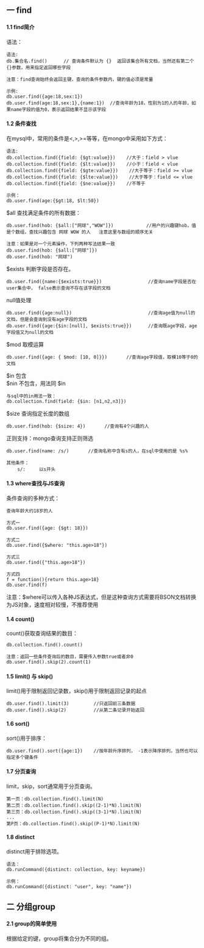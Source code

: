 ## 一 find
#### 1.1 find简介
语法：
```
语法:
db.集合名.find()      // 查询条件默认为 {}  返回该集合所有文档，当然还有第二个{}参数，用来指定返回哪些字段

注意：find查询始终会返回主键，查询的条件参数内，键的值必须是常量

示例:
db.user.find({age:18,sex:1})
db.user.find(age:18,sex:1},{name:1})  //查询年龄为18，性别为1的人的年龄，如果name字段的值为0，表示返回结果不显示该字段
```
 
#### 1.2 条件查找
在mysql中，常用的条件是<,>,>=等等，在mongo中采用如下方式：
```
语法:
db.collection.find({field: {$gt:value}})    //大于：field > vlue
db.collection.find({field: {$lt:value}})    //小于：field < vlue
db.collection.find({field: {$gte:value}})    //大于等于：field >= vlue
db.collection.find({field: {$lte:value}})    //大于等于：field <= vlue
db.collection.find({field: {$ne:value}})    //不等于

示例：
db.user.find(age:{$gt:18, $lt:50})
```

$all 查找满足条件的所有数据：
```
db.user.find(hob: {$all:["网球","WOW"]})            //用户的兴趣键hob，值是个数组，查找兴趣包含 网球 WOW 的人   注意这里与数组的顺序无关

注意：如果是对一个元素操作，下列两种写法结果一致
db.user.find(hob: {$all:["网球"]})
db.user.find(hob: "网球")
```

$exists 判断字段是否存在。
```
db.user.find({name:{$exists:true}})                 //查询name字段是否在user集合中， false表示查询不存在该字段的文档
```

null值处理
```
db.user.find({age:null})                            //查询age值为null的文档，但是会查询到没有age字段的文档
db.user.find({age:{$in:[null], $exists:true}})      //查询既age字段，age字段值又为null的文档
```

$mod 取模运算
```
db.user.find({age: { $mod: [10, 0]}})       //查询age字段值，取模10等于0的文档
```

$in 包含   
$nin 不包含，用法同 $in
```
与sql中的in用法一致：
db.collection.find(field: {$in: [n1,n2,n3]})
```

$size 查询指定长度的数组
```
db.user.find(hob: {$size: 4})       //查询有4个兴趣的人
```

正则支持：mongo查询支持正则筛选
```
db.user.find(name: /s/)       //查询名称中含有s的人，在sql中使用的是 %s%

其他条件：
    s/:     以s开头

```

#### 1.3 where查找与JS查询
条件查询的多种方式：
```
查询年龄大约18岁的人

方式一
db.user.find({age: {$gt: 18}})

方式二
db.user.find({$where: "this.age>18"})

方式三
db.user.find({"this.age>18"})

方式四
f = function(){return this.age>18}
db.user.find(f)
```
注意：$where可以传入各种JS表达式，但是这种查询方式需要将BSON文档转换为JS对象，速度相对较慢，不推荐使用
#### 1.4 count()
count()获取查询结果的数目：
```
db.collection.find().count()

注意：返回一些条件查询后的数目，需要传入参数true或者非0
db.user.find().skip(2).count(1)
```
#### 1.5 limit() 与 skip()
limit()用于限制返回记录数，skip()用于限制返回记录的起点
```
db.user.find().limit(3)         //只返回前三条数据
db.user.find().skip(2)          //从第二条记录开始返回

```
#### 1.6 sort()
sort()用于排序：
```
db.user.find().sort({age:1})    //按年龄升序排列， -1表示降序排列，当然也可以指定多个键条件
```
#### 1.7 分页查询
limit，skip，sort通常用于分页查询。  
```
第一页：db.collection.find().limit(N)
第二页：db.collection.find().skip((2-1)*N).limit(N)
第三页：db.collection.find().skip((3-1)*N).limit(N)
...
第P页：db.collection.find().skip((P-1)*N).limit(N)
```
#### 1.8 distinct
distinct用于排除选项。
```
语法：
db.runCommand({distinct: collection, key: keyname})

示例：
db.runCommand({distinct: "user", key: "name"})
```
## 二 分组group
#### 2.1 group的简单使用
根据给定的键，group将集合分为不同的组。  


